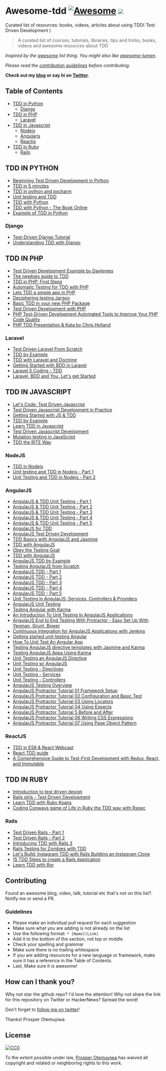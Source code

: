 
# Awesome-tdd [![Awesome](https://cdn.rawgit.com/sindresorhus/awesome/d7305f38d29fed78fa85652e3a63e154dd8e8829/media/badge.svg)](https://github.com/sindresorhus/awesome) ![](https://img.shields.io/badge/unicodeveloper-approved-brightgreen.svg)
Curated list of resources: books, videos, articles about using TDD( Test Driven Development )

> A curated list of courses, tutorials, libraries, tips and tricks, books, videos and awesome resources about TDD

*Inspired by the [awesome](https://github.com/sindresorhus/awesome) list thing. You might also like [awesome-lumen](https://github.com/unicodeveloper/awesome-lumen).*

*Please read the [contribution guidelines](#guidelines) before contributing.*

**Check out my [blog](https://goodheads.io) or say *hi* on [Twitter](https://twitter.com/unicodeveloper).**

## Table of Contents

- [TDD in Python](#tdd-in-python)
  -  [Django](#django)
- [TDD in PHP](#tdd-in-php)
  -  [Laravel](#laravel)
- [TDD in Javascript](#tdd-in-javascript)
  -  [Nodejs](#nodejs)
  -  [Angularjs](#angularjs)
  -  [Reactjs](#reactjs)
- [TDD in Ruby](#tdd-in-ruby)
  -  [Rails](#rails)

## TDD IN PYTHON

* [Beginning Test Driven Development in Python](http://code.tutsplus.com/tutorials/beginning-test-driven-development-in-python--net-30137)
* [TDD in 5 minutes](https://dzone.com/articles/tdd-python-5-minutes)
* [TDD in python and pycharm](http://tzaffi.github.io/tdd/example_tdd_in_pycharm/README.html)
* [Unit testing and TDD](http://www.cis.upenn.edu/~matuszek/cit591-2012/Pages/unit-testing-in-python.html)
* [TDD with Python](http://www.codekoala.com/posts/test-driven-development-with-python/)
* [TDD with Python - The Book Online](http://chimera.labs.oreilly.com/books/1234000000754/index.html)
* [Example of TDD in Python](http://www.sasanalysis.com/2014/09/one-example-of-test-driven-development.html)


### Django
* [Test-Driven Django Tutorial](http://www.tdd-django-tutorial.com/)
* [Understanding TDD with Django](http://arunrocks.com/understanding-tdd-with-django/)

## TDD IN PHP
* [Test Driven Development Example by Daylerees](https://github.com/daylerees/test-driven-development-example)
* [The newbies guide to TDD](http://code.tutsplus.com/tutorials/the-newbies-guide-to-test-driven-development--net-13835)
* [TDD in PHP: First Steps](http://code.tutsplus.com/tutorials/test-driven-development-in-php-first-steps--net-25796)
* [Automatic Testing for TDD with PHP](http://code.tutsplus.com/tutorials/automatic-testing-for-tdd-with-php--net-26395)
* [Lets TDD a simple app in PHP](http://code.tutsplus.com/tutorials/lets-tdd-a-simple-app-in-php--net-26186)
* [Deciphering testing Jargon](http://code.tutsplus.com/tutorials/deciphering-testing-jargon--net-27513)
* [Basic TDD in your new PHP Package](http://www.sitepoint.com/basic-tdd-new-php-package/)
* [Test Driven Development with PHP](http://www.paulund.co.uk/test-driven-development-with-php)
* [PHP Test-Driven Development Automated Tools to Improve Your PHP Code Quality](https://dzone.com/refcardz/phpunit-php-test-driven)
* [PHP TDD Presentation & Kata by Chris Holland](http://bit.ly/tdd-vids)


### Laravel
* [Test Driven Laravel From Scratch](http://adamwathan.me/2016/01/11/test-driven-laravel-from-scratch/)
* [TDD by Example](https://laracasts.com/lessons/tdd-by-example)
* [TDD with Laravel and Doctrine](http://code.tutsplus.com/tutorials/test-driven-development-with-laravel-doctrine--cms-25563)
* [Getting Started with BDD in Laravel ](https://semaphoreci.com/community/tutorials/getting-started-with-bdd-in-laravel)
* [Laravel 5 Coding - TDD](http://laravelcoding.com/blog/laravel-5-beauty-testing)
* [Laravel, BDD and You, Let's get Started](http://code.tutsplus.com/tutorials/laravel-bdd-and-you-lets-get-started--cms-22155)

## TDD IN JAVASCRIPT
* [Let's Code: Test Driven Javascript](http://www.letscodejavascript.com/)
* [Test Driven Javascript Development in Practice](http://code.tutsplus.com/tutorials/test-driven-javascript-development-in-practice--net-16246)
* [Getting Started with JS & TDD](https://open.bekk.no/getting-started-with-js-and-tdd)
* [TDD by Example](http://thejackalofjavascript.com/test-driven-development-by-example/)
* [Learn TDD in Javascript](https://github.com/dwyl/learn-tdd)
* [Test Driven Javascript Development](https://www.packtpub.com/web-development/test-driven-javascript-development)
* [Mutation testing in JavaScript](https://github.com/stryker-mutator/stryker)
* [TDD the RITE Way](https://medium.com/javascript-scene/tdd-the-rite-way-53c9b46f45e3)


### NodeJS
* [TDD in Nodejs](http://www.lynda.com/Node-js-tutorials/Test-Driven-Development-Node-js/383527-2.html)
* [Unit testing and TDD in Nodejs - Part 1](https://www.codementor.io/nodejs/tutorial/unit-testing-nodejs-tdd-mocha-sinon)
* [Unit Testing and TDD in Nodejs - Part 2](https://www.codementor.io/nodejs/tutorial/unit-testing-tdd-node-js-nockjs-part-2)


### AngularJS
* [AngularJS & TDD Unit Testing - Part 1](https://www.youtube.com/watch?v=e_b1Vv0nNRI)
* [AngularJS & TDD Unit Testing - Part 2](https://www.youtube.com/watch?v=Tpdm_7FWeEU)
* [AngularJS & TDD Unit Testing - Part 3](https://www.youtube.com/watch?v=cZ5u1SReSeg)
* [AngularJS & TDD Unit Testing - Part 4](https://www.youtube.com/watch?v=NN9uFB72Kqw)
* [AngularJS & TDD Unit Testing - Part 5](https://www.youtube.com/watch?v=fq8YJd3GNVE)
* [AngularJS for TDD](http://code.tutsplus.com/articles/new-course-angularjs-for-test-driven-development--cms-24345)
* [AngularJS Test Driven Development](http://www.amazon.com/AngularJS-Test-driven-Development-Tim-Chaplin/dp/1784398837)
* [TDD Basics with AngularJS and Jasmine](http://www.slideshare.net/iquark/tdd-basics-with-angular-and-jasmine)
* [TDD with AngularJS](http://ckknight.github.io/angularjs-tdd-presentation/#/)
* [Obey the Testing Goat](http://davidsouther.com/tdd-angular/)
* [TDD with AngularJS](http://tech.transferwise.com/angularjs-tdd/)
* [AngularJS TDD by Example](http://angularjs-tdd.tumblr.com/)
* [Testing AngularJS from Scratch](https://www.pluralsight.com/courses/testing-angularjs-from-scratch)
* [AngularJS TDD - Part 1](https://www.youtube.com/watch?v=7LMiBWYfQFM)
* [AngularJS TDD - Part 2](https://www.youtube.com/watch?v=AF5HbM0yR4E)
* [AngularJS TDD - Part 3](https://www.youtube.com/watch?v=3_BMrawysoY)
* [AngularJS TDD - Part 4](https://www.youtube.com/watch?v=6kXtN25pxWk)
* [AngularJS TDD - Part 5](https://www.youtube.com/watch?v=Zpf414EIEP0)
* [Unit Testing in AngularJS: Services, Controllers & Providers](http://www.sitepoint.com/unit-testing-angularjs-services-controllers-providers/)
* [AngularJS Unit Testing](https://quickleft.com/blog/angularjs-unit-testing-for-real-though/)
* [Testing Angular with Karma](https://www.airpair.com/angularjs/posts/testing-angular-with-karma)
* [An Introduction To Unit Testing In AngularJS Applications](http://www.smashingmagazine.com/2014/10/07/introduction-to-unit-testing-in-angularjs/)
* [AngularJS End to End Testing With Protractor - Easy Set Up With Yeoman, Grunt, Bower](http://www.codeorbits.com/blog/2014/01/26/angularjs-end-to-end-testing-with-protractor-easy-set-up-with-yeoman/)
* [Continuous Integration for AngularJS Applications with Jenkins](http://www.cardinalsolutions.com/cardinal/blog/custom-application-development/2014/07/continuous_integrati.html)
* [Getting started unit-testing Angular](http://www.ng-newsletter.com/advent2013/#!/day/19)
* [How To Unit Test An Angular App](http://www.alexrothenberg.com/2013/08/06/how-to-unit-test-an-angular-app.html)
* [Testing AngularJS directive templates with Jasmine and Karma](http://daginge.com/technology/2013/12/14/testing-angular-templates-with-jasmine-and-karma/)
* [Testing AngularJS Apps Using Karma](https://www.airpair.com/angularjs/posts/testing-angular-with-karma)
* [Unit Testing an AngularJS Directive](http://blog.revolunet.com/blog/2013/12/05/unit-testing-angularjs-directive/)
* [Unit Testing w/ AngularJS](http://moduscreate.com/unit-testing-w-angularjs/)
* [Unit Testing - Directives](http://www.benlesh.com/2013/06/angular-js-unit-testing-directives.html)
* [Unit Testing - Services](http://www.benlesh.com/2013/06/angular-js-unit-testing-services.html)
* [Unit Testing - Controllers](http://www.benlesh.com/2013/05/angularjs-unit-testing-controllers.html)
* [AngularJS Testing Overview](https://egghead.io/lessons/angularjs-testing-overview)
* [AngularJS Protractor Tutorial 01 Framework Setup](https://www.youtube.com/watch?v=57134cHJlAs)
* [AngularJS Protractor Tutorial 02 Configuration and Basic Test](https://www.youtube.com/watch?v=VAWKEHstjx8)
* [AngularJS Protractor Tutorial 03 Using Locators](https://www.youtube.com/watch?v=Obi0y0AEFZg)
* [AngularJS Protractor Tutorial 04 Using Expects](https://www.youtube.com/watch?v=U2awkXd27So)
* [AngularJS Protractor Tutorial 5 Before and After](https://www.youtube.com/watch?v=9rBf8gtY81U)
* [AngularJS Protractor Tutorial 06 Writing CSS Expressions](https://www.youtube.com/watch?v=sHyp7vk7DeE)
* [AngularJS Protractor Tutorial 07 Using Page Object Pattern](https://www.youtube.com/watch?v=ln_jaC11SAA)


### ReactJS
* [TDD in ES6 & React Webcast](https://ericelliottjs.com/product/tdd-es6-react/)
* [React TDD guide](https://github.com/zpratt/react-tdd-guide)
* [A Comprehensive Guide to Test-First Development with Redux, React, and Immutable](http://teropa.info/blog/2015/09/10/full-stack-redux-tutorial.html)

## TDD IN RUBY
* [Introduction to test driven design](http://rubyoffrails.com/videos/18-introduction-to-test-driven-design-tdd)
* [Rails girls - Test Driven Development](http://guides.railsgirls.com/test-driven-development)
* [Learn TDD with Ruby Koans](http://rubykoans.com/)
* [Coding Conways game of Life in Ruby the TDD way with Rspec](http://www.rubyinside.com/screencast-coding-conways-game-of-life-in-ruby-the-tdd-way-with-rspec-5564.html)


### Rails
* [Test Driven Rails - Part 1](https://karolgalanciak.com/blog/2014/01/04/test-driven-rails-part-1/)
* [Test Driven Rails - Part 2](https://karolgalanciak.com/blog/2014/03/03/test-driven-rails-part-2/)
* [Introducing TDD with Rails 3](http://www.sitepoint.com/introducing-test-driven-development-with-rails-3/)
* [Rails Testing for Zombies with TDD](https://www.codeschool.com/courses/rails-testing-for-zombies)
* [Let's Build: Instagram TDD with Rails Building an Instagram Clone](https://www.devwalks.com/lets-build-instagram-test-driven-with-ruby-on-rails-part-1/)
* [15 TDD Steps to create a Rails Application](http://andrzejonsoftware.blogspot.com.ng/2007/05/15-tdd-steps-to-create-rails.html)
* [Learn TDD with Ror](https://github.com/fsproru/tdd_with_ror)


## Contributing

Found an awesome blog, video, talk, tutorial etc that's not on this list?. Notify me or send a PR.

### Guidelines

* Please make an individual pull request for each suggestion
* Make sure what you are adding is not already on the list
* Use the following format: `* [Name](Link)`
* Add it to the bottom of the section, not top or middle
* Check your spelling and grammar
* Make sure there is no trailing whitespace
* If you are adding resources for a new language or framework, make sure it has a reference in the Table of Contents.
* Last, Make sure it is awesome!


## How can I thank you?

Why not star the github repo? I'd love the attention! Why not share the link for this repository on Twitter or HackerNews? Spread the word!

Don't forget to [follow me on twitter](https://twitter.com/unicodeveloper)!

Thanks!
Prosper Otemuyiwa.

## License

[![CC0](http://mirrors.creativecommons.org/presskit/buttons/88x31/svg/cc-zero.svg)](https://creativecommons.org/publicdomain/zero/1.0/)

To the extent possible under law, [Prosper Otemuyiwa](http://twitter.com/unicodeveloper) has waived all copyright and related or neighboring rights to this work.
